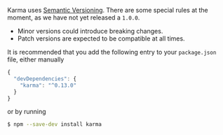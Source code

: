 Karma uses [Semantic Versioning]. There are some special rules at the moment,
as we have not yet released a `1.0.0`.

* Minor versions could introduce breaking changes.
* Patch versions are expected to be compatible at all times.

It is recommended that you add the following entry to your `package.json`
file, either manually
```javascript
{
  "devDependencies": {
    "karma": "^0.13.0"
  }
}
```

or by running

```bash
$ npm --save-dev install karma
```

[Semantic Versioning]: http://semver.org
